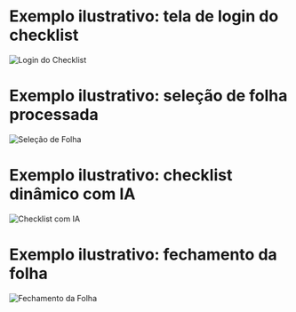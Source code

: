 # Exemplo ilustrativo: tela de login do checklist

![Login do Checklist](checklist_login.png)

# Exemplo ilustrativo: seleção de folha processada

![Seleção de Folha](checklist_selecao.png)

# Exemplo ilustrativo: checklist dinâmico com IA

![Checklist com IA](checklist_ia.png)

# Exemplo ilustrativo: fechamento da folha

![Fechamento da Folha](checklist_fechamento.png)
